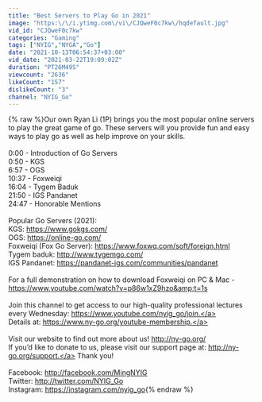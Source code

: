 ```yaml
---
title: "Best Servers to Play Go in 2021"
image: "https:\/\/i.ytimg.com\/vi\/CJQweF0c7kw\/hqdefault.jpg"
vid_id: "CJQweF0c7kw"
categories: "Gaming"
tags: ["NYIG","NYGA","Go"]
date: "2021-10-13T06:54:37+03:00"
vid_date: "2021-03-22T19:09:02Z"
duration: "PT26M49S"
viewcount: "2636"
likeCount: "157"
dislikeCount: "3"
channel: "NYIG_Go"
---
```

{% raw %}Our own Ryan Li (1P) brings you the most popular online servers to play the great game of go. These servers will you provide fun and easy ways to play go as well as help improve on your skills.<br /><br />0:00 - Introduction of Go Servers<br />0:50 - KGS<br />6:57 - OGS<br />10:37 - Foxweiqi<br />16:04 - Tygem Baduk<br />21:50 - IGS Pandanet<br />24:47 - Honorable Mentions<br /><br />Popular Go Servers (2021):<br />KGS: <a rel="nofollow" target="blank" href="https://www.gokgs.com/">https://www.gokgs.com/</a><br />OGS: <a rel="nofollow" target="blank" href="https://online-go.com/">https://online-go.com/</a><br />Foxweiqi (Fox Go Server): <a rel="nofollow" target="blank" href="https://www.foxwq.com/soft/foreign.html">https://www.foxwq.com/soft/foreign.html</a><br />Tygem baduk: <a rel="nofollow" target="blank" href="http://www.tygemgo.com/">http://www.tygemgo.com/</a><br />IGS Pandanet: <a rel="nofollow" target="blank" href="https://pandanet-igs.com/communities/pandanet">https://pandanet-igs.com/communities/pandanet</a><br /><br />For a full demonstration on how to download Foxweiqi on PC &amp; Mac - <a rel="nofollow" target="blank" href="https://www.youtube.com/watch?v=p86w1xZ9hzo&amp;t=1s">https://www.youtube.com/watch?v=p86w1xZ9hzo&amp;t=1s</a><br /> <br />Join this channel to get access to our high-quality professional lectures every Wednesday: <a rel="nofollow" target="blank" href="https://www.youtube.com/nyig_go/join.">https://www.youtube.com/nyig_go/join.</a> <br />Details at: <a rel="nofollow" target="blank" href="https://www.ny-go.org/youtube-membership.">https://www.ny-go.org/youtube-membership.</a> <br /><br />Visit our website to find out more about us!  <a rel="nofollow" target="blank" href="http://ny-go.org/">http://ny-go.org/</a><br />If you’d like to donate to us, please visit our support page at: <a rel="nofollow" target="blank" href="http://ny-go.org/support.">http://ny-go.org/support.</a> Thank you!<br /> <br />Facebook: <a rel="nofollow" target="blank" href="http://facebook.com/MingNYIG">http://facebook.com/MingNYIG</a><br />Twitter: <a rel="nofollow" target="blank" href="http://twitter.com/NYIG_Go">http://twitter.com/NYIG_Go</a><br />Instagram: <a rel="nofollow" target="blank" href="https://instagram.com/nyig_go">https://instagram.com/nyig_go</a>{% endraw %}
